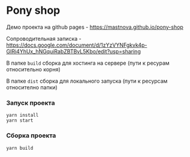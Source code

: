 # Pony shop

Демо проекта на github pages -  https://mastnova.github.io/pony-shop

Сопроводительная записка - https://docs.google.com/document/d/1zYzVYNFgkvk4p-GIRi4YhUx_hNGquiRabZBTBvL5Kbo/edit?usp=sharing

В папке `build` сборка для хостинга на сервере (пути к ресурам относительно корня)

В папке `dist` сборка для локального запуска (пути к ресурсам относително папки)


### Запуск проекта

```
yarn install
yarn start
```

### Сборка проекта

```
yarn build
```
